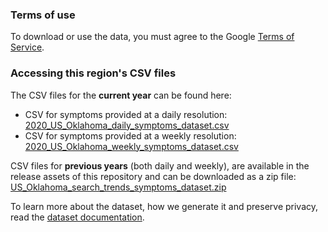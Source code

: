 ### Terms of use
To download or use the data, you must agree to the Google [Terms of Service](https://policies.google.com/terms).

### Accessing this region's CSV files
The CSV files for the **current year** can be found here:
- CSV for symptoms provided at a daily resolution: [2020_US_Oklahoma_daily_symptoms_dataset.csv](2020_US_Oklahoma_daily_symptoms_dataset.csv)
- CSV for symptoms provided at a weekly resolution: [2020_US_Oklahoma_weekly_symptoms_dataset.csv](2020_US_Oklahoma_weekly_symptoms_dataset.csv)

CSV files for **previous years** (both daily and weekly), are available in the release assets of this repository and can be downloaded as a zip file: [US_Oklahoma_search_trends_symptoms_dataset.zip](https://github.com/google-research/open-covid-19-data/releases/download/v0.0.2/US_Oklahoma_search_trends_symptoms_dataset.zip)

To learn more about the dataset, how we generate it and preserve privacy, read the [dataset documentation](../../../../README.md).